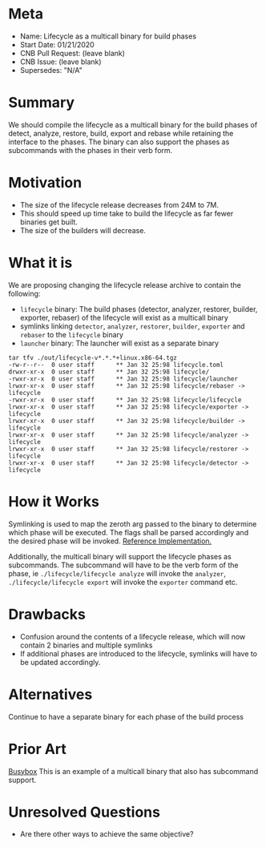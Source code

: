 # Meta
[meta]: #meta
- Name: Lifecycle as a multicall binary for build phases
- Start Date: 01/21/2020
- CNB Pull Request: (leave blank)
- CNB Issue: (leave blank)
- Supersedes: "N/A"

# Summary
[summary]: #summary

We should compile the lifecycle as a multicall binary for the build phases of detect, analyze, restore, build, export and rebase while retaining the interface to the phases. The binary can also support the phases as subcommands with the phases in their verb form.


# Motivation
[motivation]: #motivation

- The size of the lifecycle release decreases from 24M to 7M.
- This should speed up time take to build the lifecycle as far fewer binaries get built.
- The size of the builders will decrease.


# What it is
[what-it-is]: #what-it-is

We are proposing changing the lifecycle release archive to contain the following:
- `lifecycle` binary: The build phases (detector, analyzer, restorer, builder, exporter, rebaser) of the lifecycle will exist as a multicall binary
- symlinks linking `detector`, `analyzer`, `restorer`, `builder`, `exporter` and `rebaser` to the `lifecycle` binary
- `launcher` binary: The launcher will exist as a separate binary

```
tar tfv ./out/lifecycle-v*.*.*+linux.x86-64.tgz
-rw-r--r--  0 user staff      ** Jan 32 25:98 lifecycle.toml
drwxr-xr-x  0 user staff      ** Jan 32 25:98 lifecycle/
-rwxr-xr-x  0 user staff      ** Jan 32 25:98 lifecycle/launcher
lrwxr-xr-x  0 user staff      ** Jan 32 25:98 lifecycle/rebaser -> lifecycle
-rwxr-xr-x  0 user staff      ** Jan 32 25:98 lifecycle/lifecycle
lrwxr-xr-x  0 user staff      ** Jan 32 25:98 lifecycle/exporter -> lifecycle
lrwxr-xr-x  0 user staff      ** Jan 32 25:98 lifecycle/builder -> lifecycle
lrwxr-xr-x  0 user staff      ** Jan 32 25:98 lifecycle/analyzer -> lifecycle
lrwxr-xr-x  0 user staff      ** Jan 32 25:98 lifecycle/restorer -> lifecycle
lrwxr-xr-x  0 user staff      ** Jan 32 25:98 lifecycle/detector -> lifecycle
```


# How it Works
[how-it-works]: #how-it-works

Symlinking is used to map the zeroth arg passed to the binary to determine which phase will be executed. The flags shall be parsed accordingly and the desired phase will be invoked.
[Reference Implementation.](https://github.com/buildpacks/lifecycle/pull/232)

Additionally, the multicall binary will support the lifecycle phases as subcommands. The subcommand will have to be the verb form of the phase, ie `./lifecycle/lifecycle analyze` will invoke the `analyzer`, `./lifecycle/lifecycle export` will invoke the `exporter` command etc.


# Drawbacks
[drawbacks]: #drawbacks

- Confusion around the contents of a lifecycle release, which will now contain 2 binaries and multiple symlinks
- If additional phases are introduced to the lifecycle, symlinks will have to be updated accordingly.


# Alternatives
[alternatives]: #alternatives

Continue to have a separate binary for each phase of the build process


# Prior Art
[prior-art]: #prior-art

[Busybox](https://busybox.net/downloads/BusyBox.html)
This is an example of a multicall binary that also has subcommand support.


# Unresolved Questions
[unresolved-questions]: #unresolved-questions

- Are there other ways to achieve the same objective?
